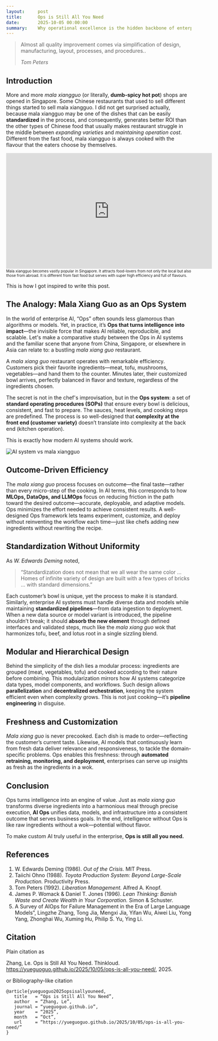 ```yaml
---
layout:     post
title:      Ops is Still All You Need
date:       2025-10-05 00:00:00
summary:    Why operational excellence is the hidden backbone of enterprise AI
---
```


<blockquote>
  <p>Almost all quality improvement comes via simplification of design, manufacturing, layout, processes, and procedures..</p>
  <footer><cite title="Tom Peters">Tom Peters</cite></footer>
</blockquote>

## Introduction

More and more *mala xiangguo* (or literally, **dumb-spicy hot pot**) shops are
opened in Singapore. Some Chinese restaurants that used to sell different things
started to sell mala xiangguo. I did not get surprised actually, because mala
xiangguo may be one of the dishes that can be easily **standardized** in the
process, and consequently, generates better ROI than the other types of Chinese
food that usually makes restaurant struggle in the middle between *expanding
varieties* and *maintaining operation cost*. Different from the fast food, mala
xiangguo is always cooked with the flavour that the eaters choose by themselves. 

<div class="container">
   <iframe width="560" height="315" src="https://www.youtube.com/embed/Ztd94OgON5o?si=A3YwlFUJEP_KZY4J" title="YouTube video player" frameborder="0" allow="accelerometer; autoplay; clipboard-write; encrypted-media; gyroscope; picture-in-picture; web-share" referrerpolicy="strict-origin-when-cross-origin" allowfullscreen></iframe>
</div>
<font size="1">Mala xiangguo becomes vastly popular in Singapore. It attracts
food-lovers from not only the local but also those from abroad. It is different
from fast food but serves with super high efficiency and full of
flavours.</font>

<br>

This is how I got inspired to write this post. 

## The Analogy: Mala Xiang Guo as an Ops System

In the world of enterprise AI, “Ops” often sounds less glamorous than algorithms
or models. Yet, in practice, it’s **Ops that turns intelligence into
impact**—the invisible force that makes AI reliable, reproducible, and scalable.
Let's make a comparative study between the Ops in AI systems and the familiar
scene that anyone from China, Singapore, or elsewhere in Asia can relate to: a
bustling *mala xiang guo* restaurant.

A *mala xiang guo* restaurant operates with remarkable efficiency. Customers
pick their favorite ingredients—meat, tofu, mushrooms, vegetables—and hand them
to the counter. Minutes later, their customized bowl arrives, perfectly balanced
in flavor and texture, regardless of the ingredients chosen.  

The secret is not in the chef's improvisation, but in the **Ops system**: a set
of **standard operating procedures (SOPs)** that ensure every bowl is delicious,
consistent, and fast to prepare. The sauces, heat levels, and cooking steps are
predefined. The process is so well-designed that **complexity at the front end
(customer variety)** doesn’t translate into complexity at the back end (kitchen
operation).  

This is exactly how modern AI systems should work.

![AI system vs mala xiangguo](https://yueguoguo.github.io/images/aiops.png)

## Outcome-Driven Efficiency

The *mala xiang guo* process focuses on outcome—the final taste—rather than
every micro-step of the cooking. In AI terms, this corresponds to how **MLOps,
DataOps, and LLMOps** focus on reducing friction in the path toward the desired
outcome—accurate, deployable, and adaptive models. Ops minimizes the effort
needed to achieve consistent results. A well-designed Ops framework lets teams
experiment, customize, and deploy without reinventing the workflow each
time—just like chefs adding new ingredients without rewriting the recipe.

## Standardization Without Uniformity

As *W. Edwards Deming* noted,  
> “Standardization does not mean that we all wear the same color … Homes of
> infinite variety of design are built with a few types of bricks … with
> standard dimensions.”

Each customer’s bowl is unique, yet the process to make it is standard.  
Similarly, enterprise AI systems must handle diverse data and models while
maintaining **standardized pipelines**—from data ingestion to deployment. When
a new data source or model variant is introduced, the pipeline shouldn’t break;
it should **absorb the new element** through defined interfaces and validated
steps, much like the *mala xiang guo* wok that harmonizes tofu, beef, and lotus
root in a single sizzling blend.

## Modular and Hierarchical Design

Behind the simplicity of the dish lies a modular process: ingredients are
grouped (meat, vegetables, tofu) and cooked according to their nature before
combining. This modularization mirrors how AI systems categorize data types,
model components, and workflows. Such design allows **parallelization** and
**decentralized orchestration**, keeping the system efficient even when
complexity grows. This is not just cooking—it’s **pipeline engineering** in
disguise.

## Freshness and Customization

*Mala xiang guo* is never precooked. Each dish is made to order—reflecting the
customer’s current taste. Likewise, AI models that continuously learn from fresh
data deliver relevance and responsiveness, to tackle the domain-specific
problems. Ops enables this freshness: through **automated retraining,
monitoring, and deployment**, enterprises can serve up insights as fresh as the
ingredients in a wok.

## Conclusion

Ops turns intelligence into an engine of value. Just as *mala xiang guo*
transforms diverse ingredients into a harmonious meal through precise execution,
**AI Ops** unifies data, models, and infrastructure into a consistent outcome
that serves business goals. In the end, intelligence without Ops is like raw
ingredients without a wok—potential without flavor.  

To make custom AI truly useful in the enterprise, **Ops is still all you need.**

## References

1. W. Edwards Deming (1986). *Out of the Crisis.* MIT Press.  
2. Taiichi Ohno (1988). *Toyota Production System: Beyond Large-Scale
   Production.* Productivity Press.  
3. Tom Peters (1992). *Liberation Management.* Alfred A. Knopf.  
4. James P. Womack & Daniel T. Jones (1996). *Lean Thinking: Banish Waste and
   Create Wealth in Your Corporation.* Simon & Schuster.  
5. A Survey of AIOps for Failure Management in the Era of Large Language
Models”, Lingzhe Zhang, Tong Jia, Mengxi Jia, Yifan Wu, Aiwei Liu, Yong Yang,
Zhonghai Wu, Xuming Hu, Philip S. Yu, Ying Li.

## Citation

Plain citation as

Zhang, Le. Ops is Still All You Need. Thinkloud.
https://yueguoguo.github.io/2025/10/05/ops-is-all-you-need/, 2025.

or Bibliography-like citation

```
@article{yueguoguo2025opsisallyouneed,
   title   = “Ops is Still All You Need”,
   author  = “Zhang, Le”,
   journal = “yueguoguo.github.io”,
   year    = “2025”,
   month   = “Oct”,
   url     = “https://yueguoguo.github.io/2025/10/05/ops-is-all-you-need/”
}
```